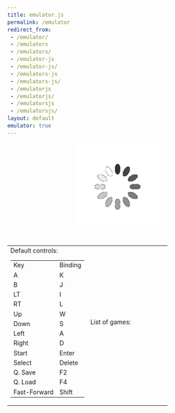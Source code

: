 ```yaml
---
title: emulator.js
permalink: /emulator
redirect_from: 
 - /emulator/
 - /emulators
 - /emulators/
 - /emulator-js
 - /emulator-js/
 - /emulators-js
 - /emulators-js/
 - /emulatorjs
 - /emulatorjs/
 - /emulatorsjs
 - /emulatorsjs/
layout: default
emulator: true
---
```


<div style="max-width:100%; max-height:100%;">
  <div id="game"></div>
  <div id="loading-gif" style="text-align:center;"><img src="https://raw.githubusercontent.com/arialhamed/static/main/images/spinner.gif"></div>
</div>
<br>
<table style="border: none;" width="100%">
  <tbody>
    <tr>
      <td width="50%" id="left-table">
        Default controls:
        <table>
          <tbody>
            <tr><td>Key</td><td>Binding</td></tr>
            <tr><td>A</td><td>K</td></tr>
            <tr><td>B</td><td>J</td></tr>
            <tr><td>LT</td><td>I</td></tr>
            <tr><td>RT</td><td>L</td></tr>
            <tr><td>Up</td><td>W</td></tr>
            <tr><td>Down</td><td>S</td></tr>
            <tr><td>Left</td><td>A</td></tr>
            <tr><td>Right</td><td>D</td></tr>
            <tr><td>Start</td><td>Enter</td></tr>
            <tr><td>Select</td><td>Delete</td></tr>
            <tr><td>Q. Save</td><td>F2</td></tr>
            <tr><td>Q. Load</td><td>F4</td></tr>
            <tr><td>Fast-Forward</td><td>Shift</td></tr>
          </tbody>
        </table>
      </td>
      <td width="50%">
        List of games:
        <ul id="gba-intake">
        </ul>
      </td>
    </tr>
  </tbody>
</table>
<script>
listGBA();
async function listGBA(){
  let gbaIntakeText = "";
  const response = await fetch("https://api.github.com/repos/arialhamed/static/contents/games/roms/gba");
  const all = await response.json();
  all.forEach(addToHTML);
  document.getElementById("gba-intake").innerHTML = gbaIntakeText;
  async function addToHTML(romDeets){
    gbaIntakeText += "<li><a href=\"/emulator?rom=" + romDeets["name"] + "\">" + romDeets["name"].slice(0, -4) + "</a></li>";
  }
}
// Read URL for EmulatorJS. If there is no rom query loaded, don't load emulator settings
const currentQuery = new URLSearchParams(window.location.search); 
const romName = currentQuery.get("rom");
if (!romName) {
  // This will be loaded in the page first
  document.getElementById("left-table").innerHTML = "Select one of the games here to start playing.<br><br>Particles background is disabled to optimize gameplay.<br><br>EmulatorJS by <a href=\"https://github.com/EmulatorJS/EmulatorJS\">Ethan O\'Brien</a>";
  document.getElementById("loading-gif").innerHTML = "";
} 
// EmulatorJS
EJS_player = '#game';
EJS_core = romName.slice(-3);
// EJS_gameName = 'The Legend of Zelda - The Minish Cap';
EJS_color = '#222';
EJS_startOnLoaded = true; 
EJS_onGameStart = function(e){ document.getElementById("loading-gif").innerHTML = ""; };
EJS_Buttons = { playPause: false, restart: true, mute: false, settings: false, fullscreen: true, saveState: false, loadState: false, screenRecord: false, gamepad: true, cheat: false, volume: true, saveSavFiles: false, loadSavFiles: false, quickSave: false, quickLoad: false, screenshot: false, cacheManager: false };
EJS_pathtodata = 'https://cdn.jsdelivr.net/gh/EmulatorJS/EmulatorJS@latest/data/';
EJS_gameUrl = "https://raw.githubusercontent.com/arialhamed/static/main/games/roms/" + romName.slice(-3) + "/" + romName;
EJS_biosUrl = "https://raw.githubusercontent.com/arialhamed/static/main/others/" + romName.slice(-3) + ".zip";
EJS_defaultControls = {
  0: {
    0: {'value' : 'j', 'value2' : 'BUTTON_2', 'keycode': '74'}, // B
    // 1: {'value' : '', 'value2' : '', 'keycode': ''}, // Y
    2: {'value' : 'delete', 'value2' : 'SELECT', 'keycode': '46'}, // SELECT
    3: {'value' : 'enter', 'value2' : 'START', 'keycode': '13'}, // START
    4: {'value' : 'w', 'value2' : 'LEFT_STICK_Y:-1', 'keycode': '87'}, // UP
    5: {'value' : 's', 'value2' : 'LEFT_STICK_Y:+1', 'keycode': '83'}, // DOWN
    6: {'value' : 'a', 'value2' : 'LEFT_STICK_X:-1', 'keycode': '65'}, // LEFT
    7: {'value' : 'd', 'value2' : 'LEFT_STICK_X:+1', 'keycode': '68'}, // RIGHT
    8: {'value' : 'k', 'value2' : 'BUTTON_3', 'keycode': '75'}, // A 
    // 9: {'value' : '', 'value2' : '', 'keycode': ''}, // X
    10: {'value' : 'i', 'value2' : 'LEFT_TOP_SHOULDER', 'keycode': '73'}, // L
    11: {'value' : 'l', 'value2' : 'RIGHT_TOP_SHOULDER', 'keycode': '76'}, // R
    24: {'value' : 'f2', 'value2' : '', 'keycode': '113'}, // QUICK SAVE
    25: {'value' : 'f4', 'value2' : '', 'keycode': '115'}, // QUICK LOAD
    27: {'value' : 'shift', 'value2' : '', 'keycode': '16'} // FAST
    // 28: {'value' : 'r', 'value2' : '', 'keycode': '82'} // SLOW
  },
  1: {},
  2: {},
  3: {}
}
</script>

<script src='https://cdn.jsdelivr.net/gh/EmulatorJS/EmulatorJS@latest/data/loader.js'></script>
